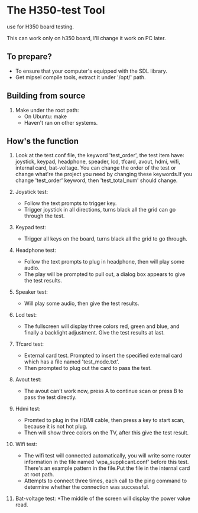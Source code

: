 # The H350-test Tool #

use for H350 board testing.

This can work only on h350 board, I'll change it work on PC later.

## To prepare? ##

* To ensure that your computer's equipped with the SDL library.
* Get mipsel compile tools, extract it under '/opt/' path.

## Building from source ##

1. Make under the root path:
    * On Ubuntu: make
    * Haven't ran on other systems.

## How's the function ##

1. Look at the test.conf file, the keyword 'test\_order', the test item have: joystick, keypad, headphone, speader, lcd, tfcard, avout, hdmi, wifi, internal card, bat-voltage. You can change the order of the test or change what're the project you need by changing these keywords.If you change 'test\_order' keyword, then 'test\_total\_num' should change.

2. Joystick test:
    * Follow the text prompts to trigger key.
    * Trigger joystick in all directions, turns black all the grid can go through the test.

3. Keypad test:
    * Trigger all keys on the board, turns black all the grid to go through.

4. Headphone test:
    * Follow the text prompts to plug in headphone, then will play some audio.
    * The play will be prompted to pull out, a dialog box appears to give the test results.

5. Speaker test:
    * Will play some audio, then give the test results. 

6. Lcd test:
    * The fullscreen will display three colors red, green and blue, and finally a backlight adjustment. Give the test results at last.

7. Tfcard test:
    * External card test. Prompted to insert the specified external card which has a file named 'test\_mode.txt'.
    * Then prompted to plug out the card to pass the test.

8. Avout test:
    * The avout can't work now, press A to continue scan or press B to pass the test directly.

9. Hdmi test:
    * Promted to plug in the HDMI cable, then press a key to start scan, because it is not hot plug.
    * Then will show three colors on the TV, after this give the test result.

10. Wifi test:
    * The wifi test will connected automatically, you will write some router information in the file named 'wpa\_supplicant.conf' before this test. There's an example pattern in the file.Put the file in the internal card at root path.
    * Attempts to connect three times, each call to the ping command to determine whether the connection was successful.

11. Bat-voltage test:
    *The middle of the screen will display the power value read. 
